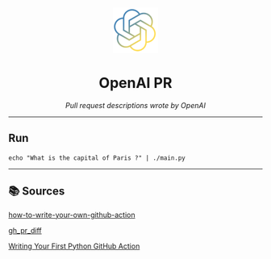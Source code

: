 <br />
<p align="center">
  <a href="">
    <img src=".logo.png" alt="Logo" width="90" height="90">
  </a>

  <h1 align="center">OpenAI PR</h1>

  <p align="center"><i>Pull request descriptions wrote by OpenAI</i>
  </p>
</p>

---

## Run

```shell
echo "What is the capital of Paris ?" | ./main.py
```

---

## 📚 Sources

[how-to-write-your-own-github-action](https://towardsdatascience.com/how-to-write-your-own-github-action-59cc4746a57a)

[gh_pr_diff](https://cli.github.com/manual/gh_pr_diff)

[Writing Your First Python GitHub Action](https://shipyard.build/blog/your-first-python-github-action/)

